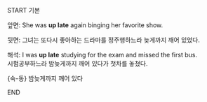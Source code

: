 START
기본

앞면:
She was **up late** again binging her favorite show.

뒷면:
그녀는 또다시 좋아하는 드라마를 정주행하느라 늦게까지 깨어 있었다.

해석:
I was **up late** studying for the exam and missed the first bus.  
시험공부하느라 밤늦게까지 깨어 있다가 첫차를 놓쳤다.

{숙-동} 밤늦게까지 깨어 있다
<!--ID: 1745568139278-->
END
